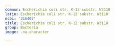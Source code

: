 ```yaml
---
common: Escherichia coli str. K-12 substr. W3110
latin: Escherichia coli str. K-12 substr. W3110
ncbi: '316407'
title: Escherichia coli str. K-12 substr. W3110
group: Bacteria
image: .na.character

---
```

